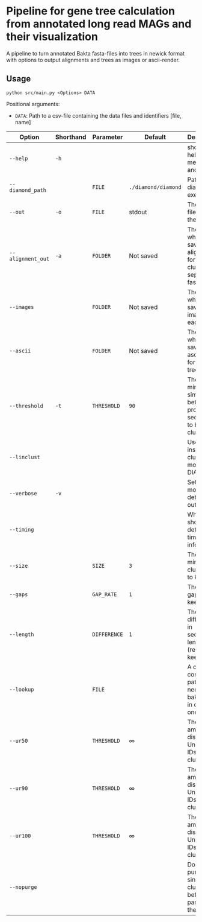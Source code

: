 # Pipeline for gene tree calculation from annotated long read MAGs and their visualization
A pipeline to turn annotated Bakta fasta-files into trees in newick format with options to output alignments and trees as images or ascii-render.

## Usage
`python src/main.py <Options> DATA`

Positional arguments:
- `DATA`: Path to a csv-file containing the data files and identifiers [file, name]

| Option            | Shorthand | Parameter    | Default             | Description                                                             |
| ----------------- | --------- | ------------ | ------------------- | ----------------------------------------------------------------------- |
| `--help`          | `-h`      |              |                     | show this help message and exit                                         |
| `--diamond_path`  |           | `FILE`       | `./diamond/diamond` | Path to the diamond executable                                          |
| `--out`           | `-o`      | `FILE`       | stdout              | The output file to save the trees to                                    |
| `--alignment_out` | `-a`      | `FOLDER`     | Not saved           | The path where to save the alignment for each cluster as separate fasta |
| `--images`        |           | `FOLDER`     | Not saved           | The path where to save the image for each tree                          |
| `--ascii`         |           | `FOLDER`     | Not saved           | The path where to save the ascii render for each tree                   |
| `--threshold`     | `-t`      | `THRESHOLD`  | `90`                | The minimal similarity between protein sequences to be clustered        |
| `--linclust`      |           |              |                     | Use linclust instead of cluster mode for DIAMOND                        |
| `--verbose`       | `-v`      |              |                     | Set to show more detailed output                                        |
| `--timing`        |           |              |                     | Whether to show detailed timing information                             |
| `--size`          |           | `SIZE`       | `3`                 | The minimal cluster size to keep                                        |
| `--gaps`          |           | `GAP_RATE`   | `1`                 | The max gap rate to keep                                                |
| `--length`        |           | `DIFFERENCE` | `1`                 | The max difference in sequence length (relative) to keep                |
| `--lookup`        |           | `FILE`       |                     | A csv file containing paths to all necessary bakta files in column one  |
| `--ur50`          |           | `THRESHOLD`  | $\infty$            | The max amount of distinct UniRef50 IDs per cluster                     |
| `--ur90`          |           | `THRESHOLD`  | $\infty$            | The max amount of distinct UniRef90 IDs per cluster                     |
| `--ur100`         |           | `THRESHOLD`  | $\infty$            | The max amount of distinct UniRef100 IDs per cluster                    |
| `--nopurge`       |           |              |                     | Do not purge singleton clusters before parsing them                     |

